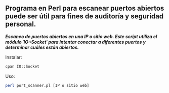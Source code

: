 ## Programa en Perl para escanear puertos abiertos puede ser útil para fines de auditoría y seguridad personal.

***Escaneo de puertos abiertos en una IP o sitio web. Este script utiliza el módulo ´IO::Socket´ para intentar conectar a diferentes puertos y determinar cuáles están abiertos.***

Instalar:
```sh
cpan IO::Socket
```

Uso:
```sh
perl port_scanner.pl [IP o sitio web]
```

